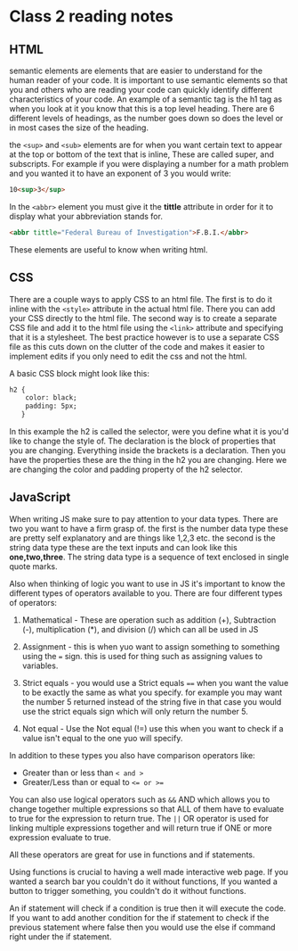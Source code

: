 # Class 2 reading notes

## HTML

semantic elements are elements that are easier to understand for the human reader of your code. It is important to use semantic elements so that you and others who are reading your code can quickly identify different characteristics of your code.
An example of a semantic tag is the h1 tag as when you look at it you know that this is a top level heading. There are 6 different levels of headings, as the number goes down so does the level or in most cases the size of the heading.

the `<sup>` and `<sub>` elements are for when you want certain text to appear at the top or bottom of the text that is inline, These are called super, and subscripts. For example if you were displaying a number for a math problem and you wanted it to have an exponent of 3 you would write:

```html
10<sup>3</sup>
```

In the `<abbr>` element you must give it the **tittle** attribute in order for it to display what your abbreviation stands for.

```html
<abbr tittle="Federal Bureau of Investigation">F.B.I.</abbr>
```

These elements are useful to know when writing html.

## CSS

There are a couple ways to apply CSS to an html file. The first is to do it inline with the `<style>` attribute in the actual html file. There you can add your CSS directly to the html file. The second way is to create a separate CSS file and add it to the html file using the `<link>` attribute and specifying that it is a stylesheet. The best practice however is to use a separate CSS file as this cuts down on the clutter of the code and makes it easier to implement edits if you only need to edit the css and not the html. 

A basic CSS block might look like this:

```html
h2 {
    color: black;
    padding: 5px;
   }
```

In this example the h2 is called the selector, were you define what it is you'd like to change the style of. The declaration is the block of properties that you are changing. Everything inside the brackets is a declaration. Then you have the properties these are the thing in the h2 you are changing. Here we are changing the color and padding property of the h2 selector.

## JavaScript

When writing JS make sure to pay attention to your data types. There are two you want to have a firm grasp of. the first is the number data type these are pretty self explanatory and are things like 1,2,3 etc. the second is the string data type these are the text inputs and can look like this **one,two,three**. The string data type is a sequence of text enclosed in single quote marks.

Also when thinking of logic you want to use in JS it's important to know the different types of operators available to you.
There are four different types of operators:

1) Mathematical - These are operation such as addition (+), Subtraction (-), multiplication (*), and division (/) which can all be used in JS

2) Assignment - this is when yuo want to assign something to something using the `=` sign. this is used for thing such as assigning values to variables.

3) Strict equals - you would use a Strict equals `==` when you want the value to be exactly the same as what you specify. for example you may want the number 5 returned instead of the string five in that case you would use the strict equals sign which will only return the number 5.

4) Not equal - Use the Not equal (!=) use this when you want to check if a value isn't equal to the one yuo will specify.

In addition to these types you also have comparison operators like:

- Greater than or less than `< and >`
- Greater/Less than or equal to `<= or >=`

You can also use logical operators such as `&&` AND which allows you to change together multiple expressions so that ALL of them have to evaluate to true for the expression to return true. The `||` OR operator is used for linking multiple expressions together and will return true if ONE or more expression evaluate to true.

All these operators are great for use in functions and if statements.

Using functions is crucial to having a well made interactive web page. If you wanted a search bar you couldn't do it without functions, If you wanted a button to trigger something, you couldn't do it without functions.

An if statement will check if a condition is true then it will execute the code. If you want to add another condition for the if statement to check if the previous statement where false then you would use the else if command right under the if statement.
